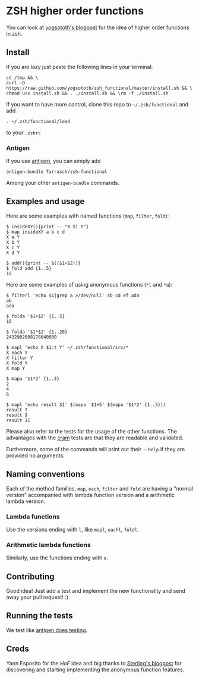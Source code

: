 # ZSH higher order functions

You can look at [yogsototh's blogpost] for the idea of higher order functions
in zsh.

## Install

If you are lazy just paste the following lines in your terminal:

    cd /tmp && \
    curl -O https://raw.github.com/yogsototh/zsh_functional/master/install.sh && \
    chmod u+x install.sh && . ./install.sh && \rm -f ./install.sh

If you want to have more control, 
clone this repo to `~/.zsh/functional` and add

    . ~/.zsh/functional/load

to your `.zshrc`

### Antigen

If you use [antigen], you can simply add

    antigen-bundle Tarrasch/zsh-functional

Among your other `antigen-bundle` commands.

## Examples and usage

Here are some examples with named functions (`map`, `filter`, `fold`):

    $ insideXY(){print -- "X $1 Y"}
    $ map insideXY a b c d
    X a Y
    X b Y
    X c Y
    X d Y
    
    $ add(){print -- $(($1+$2))}
    $ fold add {1..5}
    15

Here are some examples of using anonymous functions (`*l` and `*a`):

    $ filterl 'echo $1|grep a >/dev/null' ab cd ef ada
    ab
    ada

    $ folda '$1+$2' {1..5}
    15

    $ folda '$1*$2' {1..20}
    2432902008176640000

    $ mapl 'echo X $1:t Y' ~/.zsh/functional/src/*
    X each Y
    X filter Y
    X fold Y
    X map Y

    $ mapa '$1*2' {1..3}
    2
    4
    6

    $ mapl 'echo result $1' $(mapa '$1+5' $(mapa '$1*2' {1..3}))
    result 7
    result 9
    result 11

Please also refer to the tests for the usage of the other functions. The
advantages with the [cram] tests are that they are readable and validated.

Furthermore, some of the commands will print out their `--help` if they are
provided no arguments.

## Naming conventions

Each of the method families, `map`, `each`, `filter` and `fold` are having a
"normal version" accompanied with lambda function version and a arithmetic
lambda version.

### Lambda functions

Use the versions ending with `l`, like `mapl`, `eachl`, `foldl`.

### Arithmetic lambda functions

Similarly, use the functions ending with `a`.

## Contributing

Good idea! Just add a test and implement the new functionality and send away
your pull request! :)

## Running the tests

We test like [antigen does testing][antigen-tests].

## Creds

Yann Esposito for the *HoF* idea and big thanks to [Sterling's blogpost] for
discovering and starting implementing the anonymous function features.

[yogsototh's blogpost]: http://yannesposito.com/Scratch/en/blog/Higher-order-function-in-zsh/
[Sterling's blogpost]:  http://nicholassterling.wordpress.com/2012/03/30/a-zsh-map-function/
[antigen]: https://github.com/zsh-users/antigen
[cram]: https://bitheap.org/cram/
[antigen-tests]: https://github.com/zsh-users/antigen#running-the-tests
